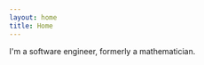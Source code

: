 ```yaml
---
layout: home
title: Home
---
```


<p class="lead">I'm a software engineer, formerly a mathematician.</p>


